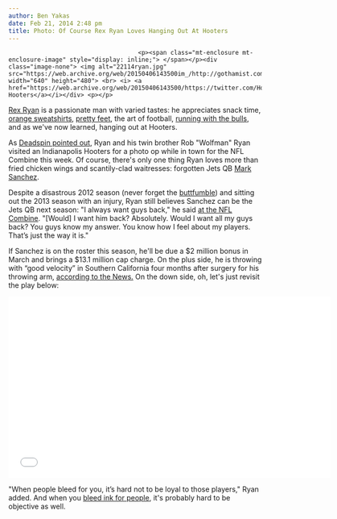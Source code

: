 ```yaml
---
author: Ben Yakas
date: Feb 21, 2014 2:48 pm
title: Photo: Of Course Rex Ryan Loves Hanging Out At Hooters
---
```


	
										<p><span class="mt-enclosure mt-enclosure-image" style="display: inline;"> </span></p><div class="image-none"> <img alt="22114ryan.jpg" src="https://web.archive.org/web/20150406143500im_/http://gothamist.com/attachments/byakas/22114ryan.jpg" width="640" height="480"> <br> <i> <a href="https://web.archive.org/web/20150406143500/https://twitter.com/HootersIndy/status/436869474713489409">via Hooters</a></i></div> <p></p>

<p><a href="https://web.archive.org/web/20150406143500/http://gothamist.com/tags/rexryan">Rex Ryan</a> is a passionate man with varied tastes: he appreciates snack time, <a href="https://web.archive.org/web/20150406143500/http://gothamist.com/2014/01/05/photo_rex_ryan_stranded_at_jfk_airp.php">orange sweatshirts</a>, <a href="https://web.archive.org/web/20150406143500/http://gothamist.com/tags/prettyfeet">pretty feet</a>, the art of football, <a href="https://web.archive.org/web/20150406143500/http://gothamist.com/2013/07/09/photos_video_rex_ryan_runs_with_the.php#photo-1">running with the bulls</a>, and as we&apos;ve now learned, hanging out at Hooters. </p>

<p>As <a href="https://web.archive.org/web/20150406143500/http://deadspin.com/rex-and-rob-ryan-hit-up-hooters-because-of-course-they-1527783421">Deadspin pointed out</a>, Ryan and his twin brother Rob &quot;Wolfman&quot; Ryan visited an Indianapolis Hooters for a photo op while in town for the NFL Combine this week. Of course, there&apos;s only one thing Ryan loves more than fried chicken wings and scantily-clad waitresses: forgotten Jets QB <a href="https://web.archive.org/web/20150406143500/http://gothamist.com/tags/marksanchez">Mark Sanchez</a>. </p>

<p>Despite a disastrous 2012 season (never forget the <a href="https://web.archive.org/web/20150406143500/http://gothamist.com/tags/buttfumble">buttfumble</a>) and sitting out the 2013 season with an injury, Ryan still believes Sanchez can be the Jets QB next season: &quot;I always want guys back,&quot; he said <a href="https://web.archive.org/web/20150406143500/http://newyork.cbslocal.com/2014/02/21/does-rex-ryan-want-mark-sanchez-back-on-jets-absolutely/">at the NFL Combine</a>. &quot;[Would] I want him back? Absolutely. Would I want all my guys back? You guys know my answer. You know how I feel about my players. That&#x2019;s just the way it is.&quot;</p>

<p>If Sanchez is on the roster this season, he&apos;ll be due a $2 million bonus in March and brings a $13.1 million cap charge. On the plus side, he is throwing with &#x201C;good velocity&#x201D; in Southern California four months after surgery for his throwing arm, <a href="https://web.archive.org/web/20150406143500/http://www.nydailynews.com/sports/football/jets/source-jets-sanchez-throwing-good-velocity-rehab-article-1.1625745">according to the News.</a> On the down side, oh, let&apos;s just revisit the play below:</p>

<p><iframe width="640" height="360" src="//web.archive.org/web/20150406143500if_/http://www.youtube.com/embed/Vuvz15OjCVc" frameborder="0" allowfullscreen></iframe></p>

<p>&quot;When people bleed for you, it&#x2019;s hard not to be loyal to those players,&quot; Ryan added. And when you <a href="https://web.archive.org/web/20150406143500/http://gothamist.com/2013/01/04/rex_ryan_has_a_sexy_bicep_tattoo_of.php">bleed ink for people</a>, it&apos;s probably hard to be objective as well.</p>					
										
									
				